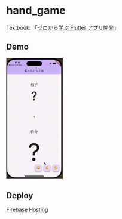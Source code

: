 # hand_game

Textbook: 「[ゼロから学ぶ Flutter アプリ開発](https://www.amazon.co.jp/%E3%82%BC%E3%83%AD%E3%81%8B%E3%82%89%E5%AD%A6%E3%81%B6Flutter%E3%82%A2%E3%83%97%E3%83%AA%E9%96%8B%E7%99%BA-%E8%97%A4%E5%B7%9D-%E6%85%B6/dp/4297139472)」

## Demo

<img width='30%' src='/assets/video/01.gif' alt='demoVideo'>

## Deploy

[Firebase Hosting](https://janken-fbd71.web.app/)